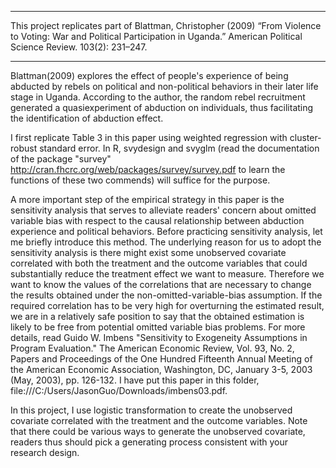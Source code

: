****************
This project replicates part of Blattman, Christopher (2009) “From Violence to Voting: War and Political Participation
in Uganda.” American Political Science Review. 103(2): 231–247.
****************

Blattman(2009) explores the effect of people's experience of being abducted by rebels on political and non-political behaviors in their later life stage in Uganda. According to the author, the random rebel recruitment generated a quasiexperiment of abduction on individuals, thus facilitating the identification of abduction effect.

I first replicate Table 3 in this paper using weighted regression with cluster-robust standard error. In R, svydesign and svyglm (read the documentation of the package "survey" http://cran.fhcrc.org/web/packages/survey/survey.pdf to learn the functions of these two commends) will suffice for the purpose. 

A more important step of the empirical strategy in this paper is the sensitivity analysis that serves to alleviate readers' concern about omitted variable bias with respect to the causal relationship between abduction experience and political behaviors. Before practicing sensitivity analysis, let me briefly introduce this method. The underlying reason for us to adopt the sensitivity analysis is there might exist some unobserved covariate correlated with both the treatment and the outcome variables that could substantially reduce the treatment effect we want to measure. Therefore we want to know the values of the correlations that are necessary to change the results obtained under the non-omitted-variable-bias assumption. If the required correlation has to be very high for overturning the estimated result, we are in a relatively safe position to say that the obtained estimation is likely to be free from potential omitted variable bias problems. For more details, read Guido W. Imbens "Sensitivity to Exogeneity Assumptions in Program Evaluation." The American Economic Review, Vol. 93, No. 2, Papers and Proceedings of the One Hundred Fifteenth Annual Meeting of the American Economic Association, Washington, DC, January 3-5, 2003 (May, 2003), pp. 126-132. I have put this paper in this folder, file:///C:/Users/JasonGuo/Downloads/imbens03.pdf. 

In this project, I use logistic transformation to create the unobserved covariate correlated with the treatment and the outcome variables. Note that there could be various ways to generate the unobserved covariate, readers thus should pick a generating process consistent with your research design. 
